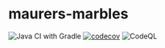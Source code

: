 # maurers-marbles

![Java CI with Gradle](https://github.com/exit104/maurers-marbles/workflows/Java%20CI%20with%20Gradle/badge.svg?branch=master)
[![codecov](https://codecov.io/gh/exit104/maurers-marbles/branch/master/graph/badge.svg)](https://codecov.io/gh/exit104/maurers-marbles)
![CodeQL](https://github.com/exit104/maurers-marbles/workflows/CodeQL/badge.svg)
